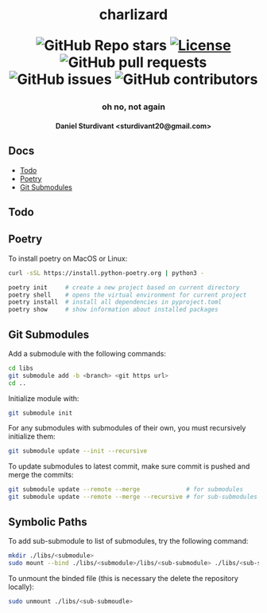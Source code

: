 <h1 align="center">
  charlizard
  
  <div align="center">
  
  ![GitHub Repo stars](https://img.shields.io/github/stars/sturdivant20/charlizard)
  [![License](https://img.shields.io/badge/license-MIT-blue.svg)](/LICENSE)
  ![GitHub pull requests](https://img.shields.io/github/issues-pr/sturdivant20/charlizard)
  ![GitHub issues](https://img.shields.io/github/issues/sturdivant20/charlizard)
  ![GitHub contributors](https://img.shields.io/github/contributors/sturdivant20/charlizard)
    
  </div>
  
</h1>

<h3 align="center">oh no, not again</h3>
<h4 align="center">Daniel Sturdivant &ltsturdivant20@gmail.com&gt</h4>

## Docs
- [Todo](#todo)
- [Poetry](#poetry)
- [Git Submodules](#git-submodules)

## Todo

## Poetry
To install poetry on MacOS or Linux:
```sh
curl -sSL https://install.python-poetry.org | python3 -
```

```sh
poetry init     # create a new project based on current directory
poetry shell    # opens the virtual environment for current project
poetry install  # install all dependencies in pyproject.toml
poetry show     # show information about installed packages
```

## Git Submodules
Add a submodule with the following commands:
```sh
cd libs
git submodule add -b <branch> <git https url>
cd ..
```

Initialize module with:
```sh
git submodule init
```

For any submodules with submodules of their own, you must recursively initialize them:
```sh
git submodule update --init --recursive
```

To update submodules to latest commit, make sure commit is pushed and merge the commits:
```sh
git submodule update --remote --merge             # for submodules
git submodule update --remote --merge --recursive # for sub-submodules
```

## Symbolic Paths
To add sub-submodule to list of submodules, try the following command:
```sh
mkdir ./libs/<submodule>
sudo mount --bind ./libs/<submodule>/libs/<sub-submodule> ./libs/<sub-submodule>
```

To unmount the binded file (this is necessary the delete the repository locally):
```sh
sudo unmount ./libs/<sub-submoudle>
```
